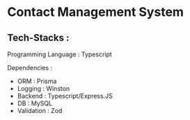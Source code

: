 # Contact Management System

## Tech-Stacks :

Programming Language : Typescript

Dependencies :
- ORM : Prisma
- Logging : Winston
- Backend : Typescript/Express.JS
- DB : MySQL
- Validation : Zod